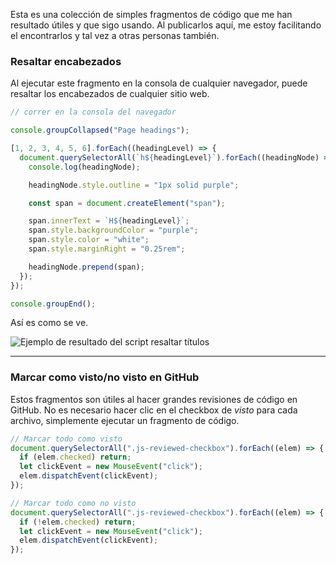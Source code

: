 Esta es una colección de simples fragmentos de código que me han resultado útiles y que sigo usando.
Al publicarlos aquí, me estoy facilitando el encontrarlos y tal vez a otras personas también.

### Resaltar encabezados

Al ejecutar este fragmento en la consola de cualquier navegador, puede resaltar los encabezados de cualquier sitio web.

```javascript
// correr en la consola del navegador

console.groupCollapsed("Page headings");

[1, 2, 3, 4, 5, 6].forEach((headingLevel) => {
  document.querySelectorAll(`h${headingLevel}`).forEach((headingNode) => {
    console.log(headingNode);

    headingNode.style.outline = "1px solid purple";

    const span = document.createElement("span");

    span.innerText = `H${headingLevel}`;
    span.style.backgroundColor = "purple";
    span.style.color = "white";
    span.style.marginRight = "0.25rem";

    headingNode.prepend(span);
  });
});

console.groupEnd();
```

Así es como se ve.

![Ejemplo de resultado del script resaltar títulos](/images/stuff-snippets.png)

---

### Marcar como visto/no visto en GitHub

Estos fragmentos son útiles al hacer grandes revisiones de código en GitHub.
No es necesario hacer clic en el checkbox de _visto_ para cada archivo, simplemente ejecutar un fragmento de código.

```javascript
// Marcar todo como visto
document.querySelectorAll(".js-reviewed-checkbox").forEach((elem) => {
  if (elem.checked) return;
  let clickEvent = new MouseEvent("click");
  elem.dispatchEvent(clickEvent);
});

// Marcar todo como no visto
document.querySelectorAll(".js-reviewed-checkbox").forEach((elem) => {
  if (!elem.checked) return;
  let clickEvent = new MouseEvent("click");
  elem.dispatchEvent(clickEvent);
});
```
